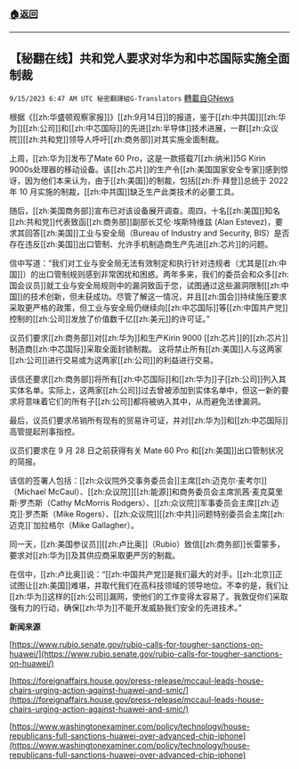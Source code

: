 ###  [:house:返回](README.md)
---


## 【秘翻在线】共和党人要求对华为和中芯国际实施全面制裁
`9/15/2023 6:47 AM UTC 秘密翻譯組G-Translators` [轉載自GNews](https://gnews.org/articles/1693802)

根据《[[zh:华盛顿观察家报]]》[[zh:9月14日]]的报道，鉴于[[zh:中共国]][[zh:华为]][[zh:公司]]和[[zh:中芯国际]]的先进[[zh:半导体]]技术进展，一群[[zh:众议院]][[zh:共和党]]领导人呼吁[[zh:商务部]]对其实施全面制裁。

上周，[[zh:华为]]发布了Mate 60 Pro，这是一款搭载7[[zh:纳米]]5G Kirin 9000s处理器的移动设备。该[[zh:芯片]]的生产令[[zh:美国国家安全专家]]感到惊讶，因为他们本来认为，由于[[zh:美国]]的制裁，包括[[zh:乔·拜登]]总统于 2022 年 10 月实施的制裁，[[zh:中共国]]缺乏生产此类技术的必要工具。

随后，[[zh:美国商务部]]宣布已对该设备展开调查。周四，十名[[zh:美国]]知名[[zh:共和党]]代表致函[[zh:商务部]]副部长艾伦·埃斯特维兹 (Alan Estevez)，要求其回答[[zh:美国]]工业与安全局（Bureau of Industry and Security, BIS）是否存在违反[[zh:美国]]出口管制、允许手机制造商生产先进[[zh:芯片]]的问题。

信中写道：“我们对工业与安全局无法有效制定和执行针对违规者（尤其是[[zh:中国]]）的出口管制规则感到非常困扰和困惑。两年多来，我们的委员会和众多[[zh:国会议员]]就工业与安全局规则中的漏洞致函于您，试图通过这些漏洞限制[[zh:中国]]的技术创新，但未获成功。尽管了解这一情况，并且[[zh:国会]]持续施压要求采取更严格的政策，但工业与安全局仍继续向[[zh:中芯国际]]等[[zh:中国共产党]]控制的[[zh:公司]]发放了价值数千亿[[zh:美元]]的许可证。”

议员们要求[[zh:商务部]]对[[zh:华为]]和生产Kirin 9000 [[zh:芯片]]的[[zh:芯片]]制造商[[zh:中芯国际]]采取全面封锁制裁。 这将禁止所有[[zh:美国]]人与这两家[[zh:公司]]进行交易或为这两家[[zh:公司]]的利益进行交易。

该信还要求[[zh:商务部]]将所有[[zh:中芯国际]]和[[zh:华为]]子[[zh:公司]]列入其实体名单。实际上，这两家[[zh:公司]]过去曾被添加到实体名单中，但这一新的要求将意味着它们的所有子[[zh:公司]]都将被纳入其中，从而避免法律漏洞。

最后，议员们要求吊销所有现有的贸易许可证，并对[[zh:华为]]和[[zh:中芯国际]]高管提起刑事指控。

议员们要求在 9 月 28 日之前获得有关 Mate 60 Pro 和[[zh:美国]]出口管制状况的简报。

该信的签署人包括：[[zh:众议院外交事务委员会]]主席[[zh:迈克尔·麦考尔]]（Michael McCaul）、[[zh:众议院]][[zh:能源]]和商务委员会主席凯茜·麦克莫里斯·罗杰斯（Cathy McMorris Rodgers）、[[zh:众议院]]军事委员会主席[[zh:迈克]]·罗杰斯（Mike Rogers）、[[zh:众议院]][[zh:中共]]问题特别委员会主席[[zh:迈克]]\`加拉格尔（Mike Gallagher）。

同一天，[[zh:美国参议员]][[zh:卢比奥]]（Rubio）致信[[zh:商务部]]长雷蒙多，要求对[[zh:华为]]及其供应商采取更严厉的制裁。

在信中，[[zh:卢比奥]]说：“[[zh:中国共产党]]是我们最大的对手。[[zh:北京]]正试图让[[zh:美国]]难堪，并取代我们在高科技领域的领导地位。不幸的是，我们让[[zh:华为]]这样的[[zh:公司]]漏网，使他们的工作变得太容易了。我敦促你们采取强有力的行动，确保[[zh:华为]]不能开发威胁我们安全的先进技术。”

**新闻来源**

[https://www.rubio.senate.gov/rubio-calls-for-tougher-sanctions-on-huawei/](https://www.rubio.senate.gov/rubio-calls-for-tougher-sanctions-on-huawei/)

[https://foreignaffairs.house.gov/press-release/mccaul-leads-house-chairs-urging-action-against-huawei-and-smic/](https://foreignaffairs.house.gov/press-release/mccaul-leads-house-chairs-urging-action-against-huawei-and-smic/)

[https://www.washingtonexaminer.com/policy/technology/house-republicans-full-sanctions-huawei-over-advanced-chip-iphone](https://www.washingtonexaminer.com/policy/technology/house-republicans-full-sanctions-huawei-over-advanced-chip-iphone)
